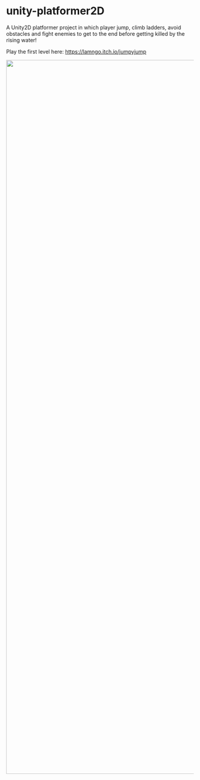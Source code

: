 # unity-platformer2D
A Unity2D platformer project in which player jump, climb ladders, avoid obstacles and fight enemies to get to the end before getting killed by the rising water!

Play the first level here: https://lamngo.itch.io/jumpyjump

<p align="center">
  <img src="https://github.com/ngol0/unity-platformer2D/blob/main/cover-image.png" width="1920" title="hover text">
</p>
